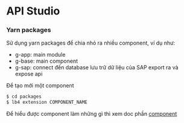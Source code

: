 # API Studio

  ### Yarn packages

  Sử dụng yarn packages để chia nhỏ ra nhiều component, ví dụ như:
  - g-app: main module
  - g-base: main component
  - g-sap: connect đến database lưu trữ dữ liệu của SAP export ra và expose api

Để tạo mới một component

  ```bash
$ cd packages
$ lb4 extension COMPONENT_NAME
```

Để hiểu được component làm những gì thì xem doc phần [component](https://github.com/vjcspy/api-studio/blob/master/docs/modules/component.md)
